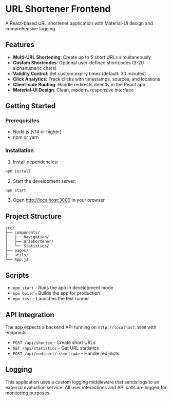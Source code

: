 # URL Shortener Frontend

A React-based URL shortener application with Material-UI design and comprehensive logging.

## Features

- **Multi-URL Shortening**: Create up to 5 short URLs simultaneously
- **Custom Shortcodes**: Optional user-defined shortcodes (3-20 alphanumeric chars)
- **Validity Control**: Set custom expiry times (default: 30 minutes)
- **Click Analytics**: Track clicks with timestamps, sources, and locations
- **Client-side Routing**: Handle redirects directly in the React app
- **Material-UI Design**: Clean, modern, responsive interface

## Getting Started

### Prerequisites
- Node.js (v14 or higher)
- npm or yarn

### Installation

1. Install dependencies:
```bash
npm install
```

2. Start the development server:
```bash
npm start
```

3. Open [http://localhost:3000](http://localhost:3000) in your browser

## Project Structure

```
src/
├── components/
│   ├── Navigation/
│   ├── UrlShortener/
│   └── Statistics/
├── pages/
├── utils/
└── App.js
```

## Scripts

- `npm start` - Runs the app in development mode
- `npm build` - Builds the app for production
- `npm test` - Launches the test runner

## API Integration

The app expects a backend API running on `http://localhost:5000` with endpoints:
- `POST /api/shorten` - Create short URLs
- `GET /api/statistics` - Get URL statistics
- `POST /api/redirect/:shortcode` - Handle redirects

## Logging

This application uses a custom logging middleware that sends logs to an external evaluation service. All user interactions and API calls are logged for monitoring purposes.
